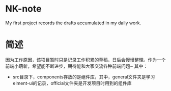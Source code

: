 # NK-note
My first project records the drafts accumulated in my daily work.

# 简述
因为工作原因，该项目暂时只是记录工作积累的草稿，日后会慢慢整理。作为一个前端小萌新，希望能不断进步，期待能和大家交流各种前端问题~
其中：
- src目录下，components存放的是组件库，其中，general文件夹是学习elment-ui的记录，official文件夹是开发项目时用到的组件库